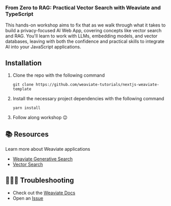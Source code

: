 ### From Zero to RAG: Practical Vector Search with Weaviate and TypeScript

This hands-on workshop aims to fix that as we walk through what it takes to build a privacy-focused AI Web App, covering concepts like vector search and RAG. You'll learn to work with LLMs, embedding models, and vector databases, leaving with both the confidence and practical skills to integrate AI into your JavaScript applications.

## Installation 

1. Clone the repo with the following command
    ```
    git clone https://github.com/weaviate-tutorials/nextjs-weaviate-template
    ```

2. Install the necessary project dependencies with the following command
    ```
    yarn install
    ```
3. Follow along workshop 😉

## 📚 Resources
Learn more about Weaviate applications
- [Weaviate Generative Search](https://weaviate.io/developers/weaviate/modules/reader-generator-modules/generative-openai)
- [Vector Search](https://weaviate.io/developers/weaviate/search/similarity)
  
## 🤷🏾‍♂️ Troubleshooting
- Check out the [Weaviate Docs](https://weaviate.io/developers/weaviate)
- Open an [Issue](https://github.com/malgamves/vue-vector-search-demo/issues/new)
   
